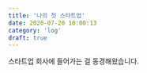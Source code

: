 ```yaml
---
title: '나의 첫 스타트업'
date: 2020-07-20 10:00:13
category: 'log'
draft: true
---
```


스타트업 회사에 들어가는 걸 동경해왔습니다.
